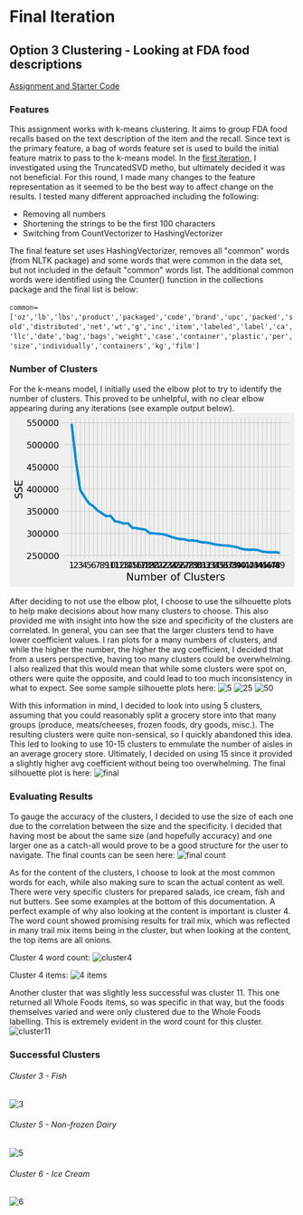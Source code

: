 # Final Iteration

## Option 3 Clustering - Looking at FDA food descriptions
[Assignment and Starter Code](https://github.com/visualizedata/ml/tree/master/final_assignment_3/option_3)

### Features
This assignment works with k-means clustering. It aims to group FDA food recalls based on the text description of the item and the recall. Since text is the primary feature, a bag of words feature
set is used to build the initial feature matrix to pass to the k-means model. In the [first iteration](https://github.com/amina-brown/machine-learning/tree/master/clustering/iteration-1), I investigated using the TruncatedSVD metho, but ultimately decided it was 
not beneficial. For this round, I made many changes to the feature representation as it seemed to be the best way to affect change on the results. I tested many different approached including the following: 
- Removing all numbers
- Shortening the strings to be the first 100 characters
- Switching from CountVectorizer to HashingVectorizer

The final feature set uses HashingVectorizer, removes all "common" words (from NLTK package) and some words that were common in the data set, but not included in the default "common" words list.
The additional common words were identified using the Counter() function in the collections package and the final list is below:

``common=['oz','lb','lbs','product','packaged','code','brand','upc','packed','sold','distributed','net','wt','g','inc','item','labeled','label','ca','llc','date','bag','bags','weight','case','container','plastic','per','size','individually','containers','kg','film']``

### Number of Clusters
For the k-means model, I initially used the elbow plot to try to identify the number of clusters. This proved to be unhelpful, with no clear elbow appearing during any iterations (see example output below).
![elbow](https://github.com/amina-brown/machine-learning/blob/master/clustering/iteration-1/clusters50.png)

After deciding to not use the elbow plot, I choose to use the silhouette plots to help make decisions about how many clusters to choose. This also provided me with insight into how the size and specificity of the clusters are correlated. In general, you can see that the larger clusters tend to have lower coefficient values.
I ran plots for a many numbers of clusters, and while the higher the number, the higher the avg coefficient, I decided that from a users perspective, having too many clusters could be overwhelming. I also realized that this would mean that while some clusters were spot on, others were quite the opposite, and could lead to too much inconsistency in what to expect.
See some sample silhouette plots here: 
![5]()
![25]()
![50]()

With this information in mind, I decided to look into using 5 clusters, assuming that you could reasonably split a grocery store into that many groups (produce, meats/cheeses, frozen foods, dry goods, misc.). The resulting clusters were quite non-sensical, so I quickly abandoned this idea.
This led to looking to use 10-15 clusters to emmulate the number of aisles in an average grocery store. Ultimately, I decided on using 15 since it provided a slightly higher avg coefficient without being too overwhelming.
The final silhouette plot is here:
![final]()

### Evaluating Results
To gauge the accuracy of the clusters, I decided to use the size of each one due to the correlation between the size and the specificity. I decided that having most be about the same size (and hopefully accuracy) and one larger one as a catch-all would prove to be a good structure for the user to navigate. 
The final counts can be seen here:
![final count]()

As for the content of the clusters, I choose to look at the most common words for each, while also making sure to scan the actual content as well. There were very specific clusters for prepared salads, ice cream, fish and nut butters. See some examples at the bottom of this documentation. A perfect example of why also looking at the content is important is 
cluster 4. The word count showed promising results for trail mix, which was reflected in many trail mix items being in the cluster, but when looking at the content, the top items are all onions.

Cluster 4 word count:
![cluster4]()

Cluster 4 items:
![4 items]()

Another cluster that was slightly less successful was cluster 11. This one returned all Whole Foods items, so was specific in that way, but the foods themselves varied and were only clustered due to the Whole Foods labelling. This is extremely
evident in the word count for this cluster.
![cluster11]()

### Successful Clusters

###### Cluster 3 - Fish
![3]()

###### Cluster 5 - Non-frozen Dairy
![5]()

###### Cluster 6 - Ice Cream
![6]()
